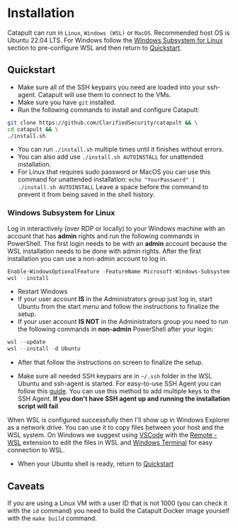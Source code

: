 # Installation

Catapult can run in `Linux`, `Windows (WSL)` or `MacOS`. Recommended host OS is Ubuntu 22.04 LTS. For Windows follow the [Windows Subsystem for Linux](#windows-subsystem-for-linux) section to pre-configure WSL and then return to [Quickstart](#quickstart).

## Quickstart

- Make sure all of the SSH keypairs you need are loaded into your ssh-agent. Catapult will use them to connect to the VMs.
- Make sure you have `git` installed.
- Run the following commands to install and configure Catapult:

```sh
git clone https://github.com/ClarifiedSecurity/catapult && \
cd catapult && \
./install.sh
```

- You can run `./install.sh` multiple times until it finishes without errors.
- You can also add use `./install.sh AUTOINSTALL` for unattended installation.
- For Linux that requires sudo password or MacOS you can use this command for unattended installation: `echo "YourPassword" | ./install.sh AUTOINSTALL` Leave a space before the command to prevent it from being saved in the shell history.

### Windows Subsystem for Linux

Log in interactively (over RDP or locally) to your Windows machine with an account that has **admin** rights and run the following commands in PowerShell. The first login needs to be with an **admin** account because the WSL installation needs to be done with admin rights. After the first installation you can use a non-admin account to log in.

```powershell
Enable-WindowsOptionalFeature -FeatureName Microsoft-Windows-Subsystem-Linux -Online -NoRestart
wsl --install
```

- Restart Windows
- If your user account **IS** in the Administrators group just log in, start Ubuntu from the start menu and follow the instructions to finalize the setup.
- If your user account **IS NOT** in the Administrators group you need to run the following commands in **non-admin** PowerShell after your login:

```powershell
wsl --update
wsl --install -d Ubuntu
```

- After that follow the instructions on screen to finalize the setup.

- Make sure all needed SSH keypairs are in `~/.ssh` folder in the WSL Ubuntu and ssh-agent is started. For easy-to-use SSH Agent you can follow this [guide](https://esc.sh/blog/ssh-agent-windows10-wsl2/). You can use this method to add multiple keys to the SSH Agent. **If you don't have SSH agent up and running the installation script will fail**

When WSL is configured successfully then I'll show up in Windows Explorer as a network drive. You can use it to copy files between your host and the WSL system. On Windows we suggest using [VSCode](https://code.visualstudio.com/) with the [Remote - WSL](https://marketplace.visualstudio.com/items?itemName=ms-vscode-remote.remote-wsl) extension to edit the files in WSL and [Windows Terminal](https://learn.microsoft.com/en-us/windows/terminal/install) for easy connection to WSL.

- When your Ubuntu shell is ready, return to [Quickstart](#quickstart)

## Caveats

If you are using a Linux VM with a user ID that is not 1000 (you can check it with the `id` command) you need to build the Catapult Docker image yourself with the `make build` command.
